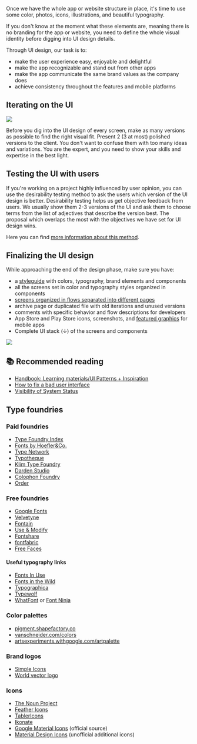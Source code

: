 Once we have the whole app or website structure in place, it's time to use some color, photos, icons, illustrations, and beautiful typography.

If you don't know at the moment what these elements are, meaning there is no branding for the app or website, you need to define the whole visual identity before digging into UI design details.

Through UI design, our task is to:

- make the user experience easy, enjoyable and delightful
- make the app recognizable and stand out from other apps
- make the app communicate the same brand values as the company does
- achieve consistency throughout the features and mobile platforms

## Iterating on the UI

![](/img/designprocess-ui-iterations.png)

Before you dig into the UI design of every screen, make as many versions as possible to find the right visual fit. Present 2 (3 at most) polished versions to the client. You don't want to confuse them with too many ideas and variations. You are the expert, and you need to show your skills and expertise in the best light.

## Testing the UI with users

If you're working on a project highly influenced by user opinion, you can use the desirability testing method to ask the users which version of the UI design is better. Desirability testing helps us get objective feedback from users. We usually show them 2-3 versions of the UI and ask them to choose terms from the list of adjectives that describe the version best. The proposal which overlaps the most with the objectives we have set for UI design wins.

Here you can find [more information about this method](https://drive.google.com/file/d/1JynfjFxsuIiz0MRIKXhiGYJ7Ii3fmfsw/view?usp=sharing). 

## Finalizing the UI design

While approaching the end of the design phase, make sure you have:

- a [styleguide](https://infinum.com/handbook/books/design/design-process/definition/styleguide) with colors, typography, brand elements and components
- all the screens set in color and typography styles organized in components
- [screens organized in flows separated into different pages](https://infinum.com/handbook/design/design-process/handoff/design-files-and-project-folders)
- archive page or duplicated file with old iterations and unused versions
- comments with specific behavior and flow descriptions for developers
- App Store and Play Store icons, screenshots, and [featured graphics](https://infinum.com/handbook/books/design/design-process/handoff/export#store-promotional-visuals) for mobile apps
- Complete UI stack (↓) of the screens and components

![](/img/designprocess-ui-stack.png)

## 📚 Recommended reading
- [Handbook: Learning materials/UI Patterns + Inspiration](https://infinum.com/handbook/books/design/resources/learning-materials#inspiration)
- [How to fix a bad user interface](https://www.scotthurff.com/posts/why-your-user-interface-is-awkward-youre-ignoring-the-ui-stack/)
- [Visibility of System Status](https://www.nngroup.com/articles/visibility-system-status/)

## Type foundries

### Paid foundries
- [Type Foundry Index](https://type.lol/)
- [Fonts by Hoefler&Co.](https://www.typography.com/)
- [Type Network](https://fontbureau.typenetwork.com/)
- [Typotheque](https://www.typotheque.com/)
- [Klim Type Foundry](https://klim.co.nz/)
- [Darden Studio](https://www.dardenstudio.com/)
- [Colophon Foundry](https://www.colophon-foundry.org/)
- [Order](https://order.design/)

### Free foundries

- [Google Fonts](https://fonts.google.com/)
- [Velvetyne](http://velvetyne.fr)
- [Fontain](https://fontain.org/)
- [Use & Modify](http://usemodify.com/)
- [Fontshare](https://www.fontshare.com/)
- [fontfabric](https://www.fontfabric.com/free-fonts/)
- [Free Faces](https://freefaces.gallery/)

#### Useful typography links
- [Fonts In Use](https://fontsinuse.com/)
- [Fonts in the Wild](https://www.fontsinthewild.com/free)
- [Typographica](https://typographica.org)
- [Typewolf](https://www.typewolf.com/)
- [WhatFont](https://chrome.google.com/webstore/detail/whatfont/jabopobgcpjmedljpbcaablpmlmfcogm) or [Font Ninja](https://chrome.google.com/webstore/detail/fonts-ninja/eljapbgkmlngdpckoiiibecpemleclhh)


### Color palettes

- [pigment.shapefactory.co](https://pigment.shapefactory.co/)
- [vanschneider.com/colors](https://vanschneider.com/colors)
- [artsexperiments.withgoogle.com/artpalette](https://artsexperiments.withgoogle.com/artpalette/)


### Brand logos

- [Simple Icons](https://simpleicons.org/)
- [World vector logo](https://worldvectorlogo.com/)


### Icons

- [The Noun Project](http://thenounproject.com/)
- [Feather Icons](https://feathericons.com/)
- [TablerIcons](https://tablericons.com/)
- [Ikonate](https://ikonate.com/)
- [Google Material Icons](https://www.google.com/design/icons/) (official source)
- [Material Design Icons](https://materialdesignicons.com/) (unofficial additional icons)
